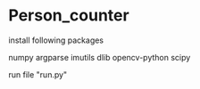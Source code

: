 # Person_counter

install following packages

numpy
argparse
imutils
dlib
opencv-python
scipy

run file "run.py"
